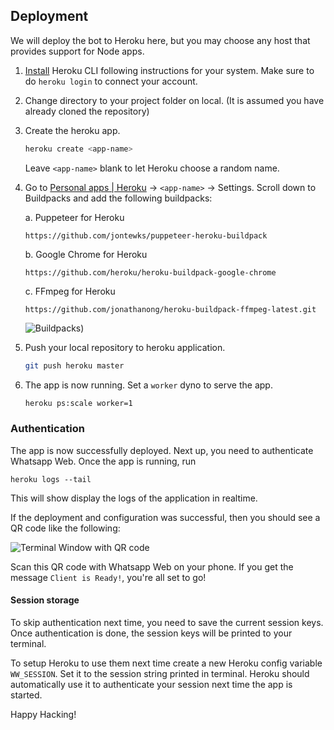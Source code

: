 ## Deployment
We will deploy the bot to Heroku here, but you may choose any host that provides support for Node apps.

1. [Install](https://devcenter.heroku.com/articles/getting-started-with-nodejs#set-up) Heroku CLI following instructions for your system. Make sure to do `heroku login` to connect your account.

2. Change directory to your project folder on local. (It is assumed you have already cloned the repository)

3. Create the heroku app.
    ```bash
    heroku create <app-name>
    ```
    Leave `<app-name>` blank to let Heroku choose a random name.

4. Go to [Personal apps | Heroku](https://dashboard.heroku.com/apps/) &#8594; `<app-name>` &#8594; Settings.
    Scroll down to Buildpacks and add the following buildpacks:

    a. Puppeteer for Heroku
    ```
    https://github.com/jontewks/puppeteer-heroku-buildpack
    ```

    b. Google Chrome for Heroku
    ```
    https://github.com/heroku/heroku-buildpack-google-chrome
    ```
    c. FFmpeg for Heroku
    ```
    https://github.com/jonathanong/heroku-buildpack-ffmpeg-latest.git
    ```

    ![Buildpacks](https://i.imgur.com/ee7ajmy.png))

5. Push your local repository to heroku application.
    ```bash
    git push heroku master
    ```

6. The app is now running. Set a `worker` dyno to serve the app.
    ```bash
    heroku ps:scale worker=1
    ```

### Authentication
The app is now successfully deployed. Next up, you need to authenticate Whatsapp Web.
Once the app is running, run
```
heroku logs --tail
```

This will show display the logs of the application in realtime. 

If the deployment and configuration was successful, then you should see a QR code like the following:

![Terminal Window with QR code](https://i.imgur.com/f2Q5ncB.png)

Scan this QR code with Whatsapp Web on your phone. If you get the message `Client is Ready!`, you're all set to go!

#### Session storage
To skip authentication next time, you need to save the current session keys.
Once authentication is done, the session keys will be printed to your terminal.

To setup Heroku to use them next time create a new Heroku config variable `WW_SESSION`. Set it to the session string printed in terminal. Heroku should automatically use it to authenticate your session next time the app is started.

Happy Hacking!
